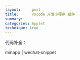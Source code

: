 ```yaml
---
layout:     post
title:      vscode 开发小程序 插件
summary:
categories: Applet
technique: true
---
```


代码补全：

minapp | wechat-snippet